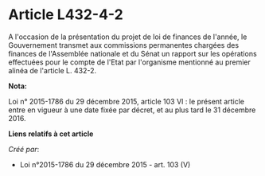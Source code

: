 # Article L432-4-2

A l'occasion de la présentation du projet de loi de finances de l'année, le Gouvernement transmet aux commissions permanentes
chargées des finances de l'Assemblée nationale et du Sénat un rapport sur les opérations effectuées pour le compte de l'Etat
par l'organisme mentionné au premier alinéa de l'article L. 432-2.

**Nota:**

Loi n° 2015-1786 du 29 décembre 2015, article 103 VI : le présent article entre en vigueur à une date fixée par décret, et au
plus tard le 31 décembre 2016.

**Liens relatifs à cet article**

_Créé par_:

  - Loi n°2015-1786 du 29 décembre 2015 - art. 103 (V)
